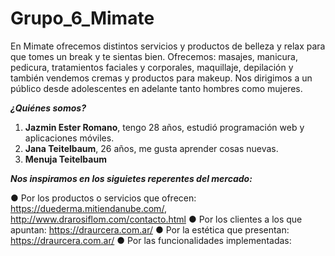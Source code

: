 # Grupo_6_Mimate

En Mimate ofrecemos distintos servicios y productos de belleza y relax para que tomes un break y te sientas bien.
Ofrecemos: masajes, manicura, pedicura, tratamientos faciales y corporales, maquillaje, depilación y también vendemos cremas y productos para makeup.
Nos dirigimos a un público desde adolescentes en adelante tanto hombres como mujeres.

**_¿Quiénes somos?_**

1. **Jazmin Ester Romano**, tengo 28 años, estudió programación web y aplicaciones móviles. 
2. **Jana Teitelbaum**, 26 años,  me gusta aprender cosas nuevas. 
3. **Menuja Teitelbaum**


**_Nos inspiramos en los siguietes reperentes del mercado:_**

● Por los productos o servicios que ofrecen: https://duederma.mitiendanube.com/, http://www.drarosiflom.com/contacto.html
● Por los clientes a los que apuntan: https://draurcera.com.ar/
● Por la estética que presentan: https://draurcera.com.ar/
● Por las funcionalidades implementadas:
